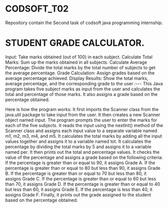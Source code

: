# CODSOFT_T02
Repository contain the Second task of codsoft java programming internship. 
# STUDENT GRADE CALCULATOR. 
Input: Take marks obtained (out of 100) in each subject.
Calculate Total Marks: Sum up the marks obtained in all subjects.
Calculate Average Percentage: Divide the total marks by the total number of subjects to get the
average percentage.
Grade Calculation: Assign grades based on the average percentage achieved.
Display Results: Show the total marks, average percentage, and the corresponding grade to the user
:--- 
This Java program takes five subject marks as input from the user and calculates the total and percentage of those marks. It also assigns a grade based on the percentage obtained.

Here is how the program works:
It first imports the Scanner class from the java.util package to take input from the user.
It then creates a new Scanner object named input.
The program prompts the user to enter the marks for each of the five subjects.
It reads the input using the nextInt() method of the Scanner class and assigns each input value to a separate variable named m1, m2, m3, m4, and m5.
It calculates the total marks by adding all the input values together and assigns it to a variable named tot.
It calculates the percentage by dividing the total marks by 5 and assigns it to a variable named per.
It then prints out the total and percentage values.
It checks the value of the percentage and assigns a grade based on the following criteria:
If the percentage is greater than or equal to 90, it assigns Grade A.
If the percentage is greater than or equal to 80 but less than 90, it assigns Grade B.
If the percentage is greater than or equal to 70 but less than 80, it assigns Grade C.
If the percentage is greater than or equal to 60 but less than 70, it assigns Grade D.
If the percentage is greater than or equal to 40 but less than 60, it assigns Grade E.
If the percentage is less than 40, it assigns Grade F.
Finally, it prints out the grade assigned to the student based on the percentage obtained.
 
